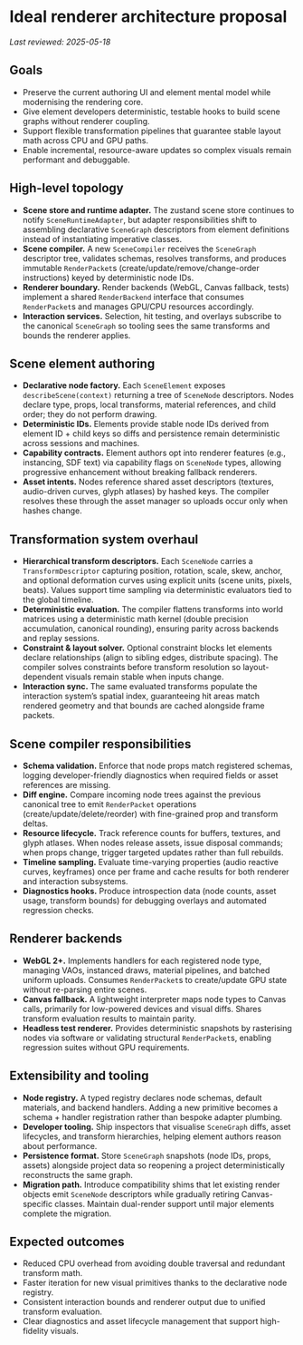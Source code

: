 # Ideal renderer architecture proposal

_Last reviewed: 2025-05-18_

## Goals
- Preserve the current authoring UI and element mental model while modernising the rendering core.
- Give element developers deterministic, testable hooks to build scene graphs without renderer coupling.
- Support flexible transformation pipelines that guarantee stable layout math across CPU and GPU paths.
- Enable incremental, resource-aware updates so complex visuals remain performant and debuggable.

## High-level topology
- **Scene store and runtime adapter.** The zustand scene store continues to notify `SceneRuntimeAdapter`,
  but adapter responsibilities shift to assembling declarative `SceneGraph` descriptors from element
  definitions instead of instantiating imperative classes.
- **Scene compiler.** A new `SceneCompiler` receives the `SceneGraph` descriptor tree, validates schemas,
  resolves transforms, and produces immutable `RenderPacket`s (create/update/remove/change-order
  instructions) keyed by deterministic node IDs.
- **Renderer boundary.** Render backends (WebGL, Canvas fallback, tests) implement a shared
  `RenderBackend` interface that consumes `RenderPacket`s and manages GPU/CPU resources accordingly.
- **Interaction services.** Selection, hit testing, and overlays subscribe to the canonical
  `SceneGraph` so tooling sees the same transforms and bounds the renderer applies.

## Scene element authoring
- **Declarative node factory.** Each `SceneElement` exposes `describeScene(context)` returning a tree of
  `SceneNode` descriptors. Nodes declare type, props, local transforms, material references, and child
  order; they do not perform drawing.
- **Deterministic IDs.** Elements provide stable node IDs derived from element ID + child keys so diffs
  and persistence remain deterministic across sessions and machines.
- **Capability contracts.** Element authors opt into renderer features (e.g., instancing, SDF text) via
  capability flags on `SceneNode` types, allowing progressive enhancement without breaking fallback
  renderers.
- **Asset intents.** Nodes reference shared asset descriptors (textures, audio-driven curves, glyph
  atlases) by hashed keys. The compiler resolves these through the asset manager so uploads occur only
  when hashes change.

## Transformation system overhaul
- **Hierarchical transform descriptors.** Each `SceneNode` carries a `TransformDescriptor` capturing
  position, rotation, scale, skew, anchor, and optional deformation curves using explicit units (scene
  units, pixels, beats). Values support time sampling via deterministic evaluators tied to the global
  timeline.
- **Deterministic evaluation.** The compiler flattens transforms into world matrices using a
  deterministic math kernel (double precision accumulation, canonical rounding), ensuring parity across
  backends and replay sessions.
- **Constraint & layout solver.** Optional constraint blocks let elements declare relationships (align
  to sibling edges, distribute spacing). The compiler solves constraints before transform resolution so
  layout-dependent visuals remain stable when inputs change.
- **Interaction sync.** The same evaluated transforms populate the interaction system’s spatial index,
  guaranteeing hit areas match rendered geometry and that bounds are cached alongside frame packets.

## Scene compiler responsibilities
- **Schema validation.** Enforce that node props match registered schemas, logging developer-friendly
  diagnostics when required fields or asset references are missing.
- **Diff engine.** Compare incoming node trees against the previous canonical tree to emit `RenderPacket`
  operations (create/update/delete/reorder) with fine-grained prop and transform deltas.
- **Resource lifecycle.** Track reference counts for buffers, textures, and glyph atlases. When nodes
  release assets, issue disposal commands; when props change, trigger targeted updates rather than full
  rebuilds.
- **Timeline sampling.** Evaluate time-varying properties (audio reactive curves, keyframes) once per
  frame and cache results for both renderer and interaction subsystems.
- **Diagnostics hooks.** Produce introspection data (node counts, asset usage, transform bounds) for
  debugging overlays and automated regression checks.

## Renderer backends
- **WebGL 2+.** Implements handlers for each registered node type, managing VAOs, instanced draws,
  material pipelines, and batched uniform uploads. Consumes `RenderPacket`s to create/update GPU state
  without re-parsing entire scenes.
- **Canvas fallback.** A lightweight interpreter maps node types to Canvas calls, primarily for
  low-powered devices and visual diffs. Shares transform evaluation results to maintain parity.
- **Headless test renderer.** Provides deterministic snapshots by rasterising nodes via software or
  validating structural `RenderPacket`s, enabling regression suites without GPU requirements.

## Extensibility and tooling
- **Node registry.** A typed registry declares node schemas, default materials, and backend handlers.
  Adding a new primitive becomes a schema + handler registration rather than bespoke adapter plumbing.
- **Developer tooling.** Ship inspectors that visualise `SceneGraph` diffs, asset lifecycles, and
  transform hierarchies, helping element authors reason about performance.
- **Persistence format.** Store `SceneGraph` snapshots (node IDs, props, assets) alongside project data
  so reopening a project deterministically reconstructs the same graph.
- **Migration path.** Introduce compatibility shims that let existing render objects emit `SceneNode`
  descriptors while gradually retiring Canvas-specific classes. Maintain dual-render support until
  major elements complete the migration.

## Expected outcomes
- Reduced CPU overhead from avoiding double traversal and redundant transform math.
- Faster iteration for new visual primitives thanks to the declarative node registry.
- Consistent interaction bounds and renderer output due to unified transform evaluation.
- Clear diagnostics and asset lifecycle management that support high-fidelity visuals.
